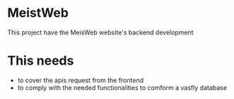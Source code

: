 # MeistWeb
This project have the MeisWeb website's backend development
# This needs
* to cover the apis request from the frontend
* to comply with the needed functionalities to comform a vasfly database
